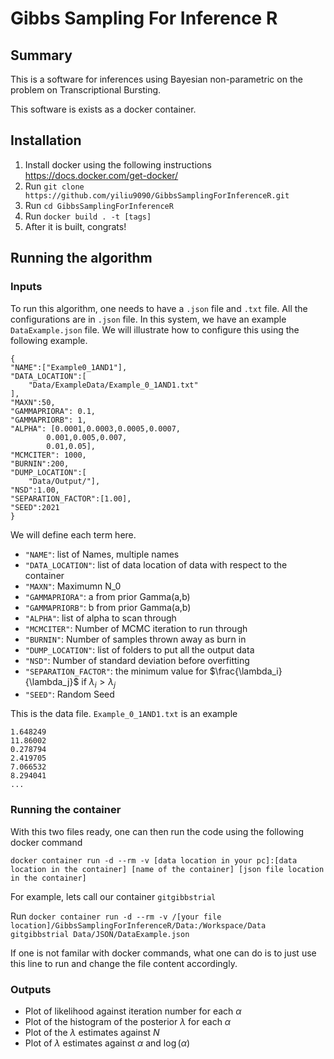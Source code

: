 # Gibbs Sampling For Inference R
 
## Summary 

This is a software for inferences using Bayesian non-parametric on the problem on Transcriptional Bursting. 

This software is exists as a docker container. 

## Installation 

1. Install docker using the following instructions https://docs.docker.com/get-docker/
2. Run `git clone https://github.com/yiliu9090/GibbsSamplingForInferenceR.git`
3. Run `cd GibbsSamplingForInferenceR`
4. Run `docker build . -t [tags]`
5. After it is built, congrats! 

## Running the algorithm 

### Inputs 

To run this algorithm, one needs to have a `.json` file and `.txt` file. All the configurations are in `.json` file. 
In this system, we have an example `DataExample.json` file. 
We will illustrate how to configure this using the following example. 

    { 
    "NAME":["Example0_1AND1"],
    "DATA_LOCATION":[
        "Data/ExampleData/Example_0_1AND1.txt"
    ],
    "MAXN":50,
    "GAMMAPRIORA": 0.1,
    "GAMMAPRIORB": 1, 
    "ALPHA": [0.0001,0.0003,0.0005,0.0007,
            0.001,0.005,0.007,
            0.01,0.05],
    "MCMCITER": 1000,
    "BURNIN":200,
    "DUMP_LOCATION":[
        "Data/Output/"],
    "NSD":1.00,
    "SEPARATION_FACTOR":[1.00],
    "SEED":2021
    }

We will define each term here. 
- `"NAME"`: list of Names, multiple names 
- `"DATA_LOCATION"`: list of data location of data with respect to the container 
- `"MAXN"`: Maximumn N_0
- `"GAMMAPRIORA"`: a from prior Gamma(a,b)
- `"GAMMAPRIORB"`: b from prior Gamma(a,b)
- `"ALPHA"`: list of alpha to scan through 
- `"MCMCITER"`: Number of MCMC iteration to run through
- `"BURNIN"`: Number of samples thrown away as burn in 
- `"DUMP_LOCATION"`: list of folders to put all the output data 
- `"NSD"`: Number of standard deviation before overfitting
- `"SEPARATION_FACTOR"`: the minimum value for $\frac{\lambda_i}{\lambda_j}$ if $\lambda_i > \lambda_j$
- `"SEED"`: Random Seed



This is the data file. `Example_0_1AND1.txt` is an example

    1.648249
    11.86002
    0.278794
    2.419705
    7.066532
    8.294041
    ...

### Running the container 
With this two files ready, one can then run the code using the following docker command 

    docker container run -d --rm -v [data location in your pc]:[data location in the container] [name of the container] [json file location in the container]

For example, lets call our container `gitgibbstrial`

Run `docker container run -d --rm -v /[your file location]/GibbsSamplingForInferenceR/Data:/Workspace/Data gitgibbstrial Data/JSON/DataExample.json`

If one is not familar with docker commands, what one can do is to just use this line to run and change the file content accordingly.

### Outputs 

- Plot of likelihood against iteration number for each $\alpha$
- Plot of the histogram of the posterior $\lambda$ for each $\alpha$
- Plot of the $\lambda$ estimates against $N$
- Plot of $\lambda$ estimates against $\alpha$ and $\log(\alpha)$
